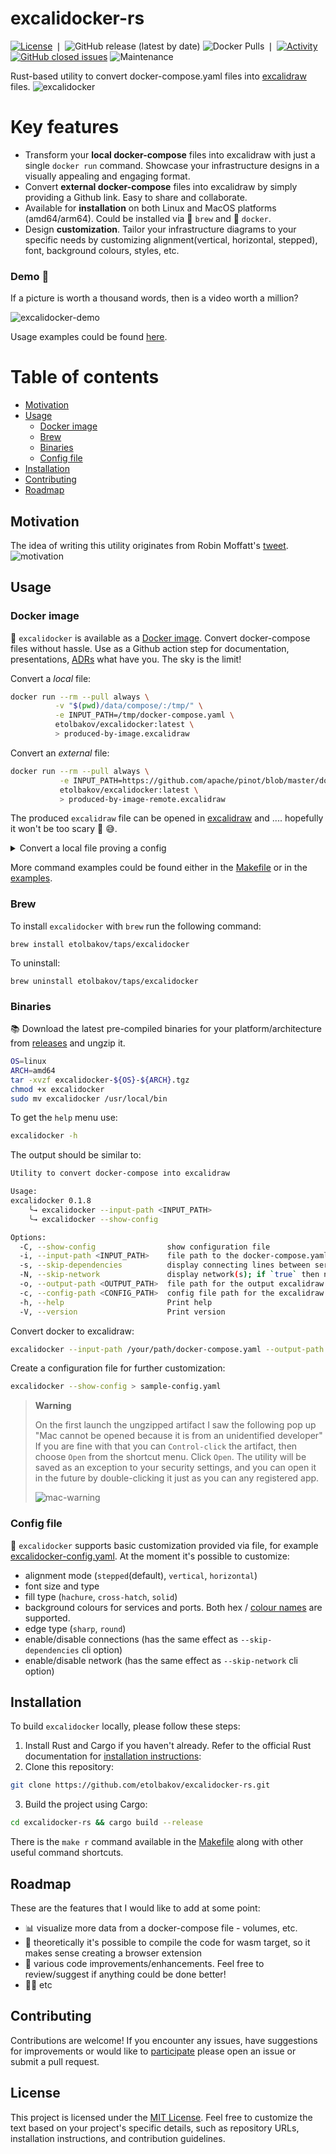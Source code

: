 # excalidocker-rs
[![License](https://img.shields.io/badge/license-MIT-blue.svg?style=plastic)](LICENSE)
❘
![GitHub release (latest by date)](https://img.shields.io/github/v/release/etolbakov/excalidocker-rs?style=plastic)
![Docker Pulls](https://img.shields.io/docker/pulls/etolbakov/excalidocker?style=plastic)
❘
[![Activity](https://img.shields.io/github/commit-activity/m/etolbakov/excalidocker-rs?color=brightgreen&style=plastic)](https://github.com/etolbakov/excalidocker-rs/graphs/commit-activity)
[![GitHub closed issues](https://img.shields.io/github/issues-closed/etolbakov/excalidocker-rs?color=brightgreen&style=plastic)](https://github.com/etolbakov/excalidocker-rs/issues?q=is%3Aissue+is%3Aclosed)
![Maintenance](https://img.shields.io/badge/maintenance-actively--developed-brightgreen.svg?style=plastic)

Rust-based utility to convert docker-compose.yaml files into [excalidraw](https://excalidraw.com/) files.
![excalidocker](./data/img/excalidocker-colour-edge.png)

Key features
=================
 - Transform your **local docker-compose** files into excalidraw with just a single `docker run` command. Showcase your infrastructure designs in a visually appealing and engaging format.
 - Convert **external docker-compose** files into excalidraw by simply providing a Github link. Easy to share and collaborate.
 - Available for **installation** on both Linux and MacOS platforms (amd64/arm64). Could be installed via 🍺 `brew` and 🐳 `docker`.
 - Design **customization**. Tailor your infrastructure diagrams to your specific needs by customizing alignment(vertical, horizontal, stepped), font, background colours, styles, etc.

### Demo 🎥 
If a picture is worth a thousand words, then is a video worth a million?

![excalidocker-demo](./data/img/excalidocker017.gif)

Usage examples could be found [here](./data/examples.md).

Table of contents
=================
<!--ts-->
   * [Motivation](#motivation)
   * [Usage](#usage)
      * [Docker image](#docker-image)
      * [Brew](#brew)
      * [Binaries](#binaries)
      * [Config file](#config-file)
   * [Installation](#installation)
   * [Contributing](#contributing)
   * [Roadmap](#roadmap)
<!--te-->

## Motivation
The idea of writing this utility originates from Robin Moffatt's [tweet](https://twitter.com/rmoff/status/1659214185220423685).
![motivation](./data/img/motivation.png)

## Usage
### Docker image
🐳 `excalidocker` is available as a [Docker image](https://hub.docker.com/r/etolbakov/excalidocker/tags).
Convert docker-compose files without hassle. Use as a Github action step for documentation, presentations, [ADRs](https://adr.github.io/) what have you.
The sky is the limit!

Convert a _local_ file:

 ```sh
docker run --rm --pull always \
           -v "$(pwd)/data/compose/:/tmp/" \
           -e INPUT_PATH=/tmp/docker-compose.yaml \
           etolbakov/excalidocker:latest \
           > produced-by-image.excalidraw
```

Convert an _external_ file:

```sh
docker run --rm --pull always \
           -e INPUT_PATH=https://github.com/apache/pinot/blob/master/docker/images/pinot/docker-compose.yml \
           etolbakov/excalidocker:latest \
           > produced-by-image-remote.excalidraw
```

The produced `excalidraw` file can be opened in [excalidraw](https://excalidraw.com/) and .... hopefully it won't be too scary 👻 😅.

<details>
  <summary>Convert a local file proving a config</summary>
  
  The command below shows how to pass the config file for additional customization

  ```sh
   docker run --rm --pull always \
             -v "$(pwd)/data/compose/:/tmp/" \
             -v "$(pwd)/excalidocker-config.yaml:/tmp/excalidocker-config.yaml" \
             -e INPUT_PATH=/tmp/docker-compose.yaml \
             -e CONFIG_PATH=/tmp/excalidocker-config.yaml \
             etolbakov/excalidocker:latest \
             > produced-by-image-config-deps.excalidraw
  ```
</details>

More command examples could be found either in the [Makefile](/Makefile) or in the [examples](./data/examples.md).
### Brew
To install `excalidocker` with `brew` run the following command: 
```
brew install etolbakov/taps/excalidocker
```
To uninstall:
```
brew uninstall etolbakov/taps/excalidocker
```

### Binaries
📚 Download the latest pre-compiled binaries for your platform/architecture from [releases](https://github.com/etolbakov/excalidocker-rs/releases) and ungzip it.

```sh
OS=linux
ARCH=amd64
tar -xvzf excalidocker-${OS}-${ARCH}.tgz
chmod +x excalidocker
sudo mv excalidocker /usr/local/bin
```

To get the `help` menu use:
```sh
excalidocker -h
```
The output should be similar to:
```sh
Utility to convert docker-compose into excalidraw

Usage: 
excalidocker 0.1.8
    ╰→ excalidocker --input-path <INPUT_PATH>
    ╰→ excalidocker --show-config

Options:
  -C, --show-config                show configuration file
  -i, --input-path <INPUT_PATH>    file path to the docker-compose.yaml
  -s, --skip-dependencies          display connecting lines between services; if `true` then only service without the lines are rendered
  -N, --skip-network               display network(s); if `true` then network are not rendered
  -o, --output-path <OUTPUT_PATH>  file path for the output excalidraw file. By default the file content is sent to console output
  -c, --config-path <CONFIG_PATH>  config file path for the excalidraw [default: excalidocker-config.yaml]
  -h, --help                       Print help
  -V, --version                    Print version
```
Convert docker to excalidraw:
```sh
excalidocker --input-path /your/path/docker-compose.yaml --output-path /your/path/result.excalidraw
```
Create a configuration file for further customization:
```sh
excalidocker --show-config > sample-config.yaml
```

> **Warning**
>
> On the first launch the ungzipped artifact I saw the following pop up
> "Mac cannot be opened because it is from an unidentified developer"
> If you are fine with that you can `Control-click` the artifact, then choose `Open` from the shortcut menu.
> Click `Open`. The utility will be saved as an exception to your security settings,
> and you can open it in the future by double-clicking it just as you can any registered app.
>
> ![mac-warning](./data/img/mac-warning.png)

### Config file
🎨 `excalidocker` supports basic customization provided via file, for example [excalidocker-config.yaml](./excalidocker-config.yaml).
At the moment it's possible to customize:
 - alignment mode (`stepped`(default), `vertical`, `horizontal`)
 - font size and type
 - fill type (`hachure`, `cross-hatch`, `solid`) 
 - background colours for services and ports. Both hex / [colour names](https://github.com/etolbakov/excalidocker-rs/blob/main/src/color_utils.rs) are supported.
 - edge type (`sharp`, `round`)
 - enable/disable connections (has the same effect as `--skip-dependencies` cli option)
 - enable/disable network (has the same effect as `--skip-network` cli option)

## Installation
To build `excalidocker` locally, please follow these steps:

1. Install Rust and Cargo if you haven't already. Refer to the official Rust documentation for [installation instructions](https://www.rust-lang.org/tools/install):
2. Clone this repository:
```sh
git clone https://github.com/etolbakov/excalidocker-rs.git
```
3. Build the project using Cargo:
```sh
cd excalidocker-rs && cargo build --release
```
There is the `make r` command available in the [Makefile](/Makefile) along with other useful command shortcuts.

## Roadmap
These are the features that I would like to add at some point:
- 📊 visualize more data from a docker-compose file - volumes, etc.
- 🎩 theoretically it's possible to compile the code for wasm target, so it makes sense creating a browser extension
- 🦀 various code improvements/enhancements. Feel free to review/suggest if anything could be done better!
- 👨‍💻 etc

## Contributing

Contributions are welcome! If you encounter any issues, have suggestions for improvements or would like to [participate](https://github.com/etolbakov/excalidocker-rs/issues) please open an issue or submit a pull request.

## License

This project is licensed under the [MIT License](./LICENSE).
Feel free to customize the text based on your project's specific details, such as repository URLs, installation instructions, and contribution guidelines.
